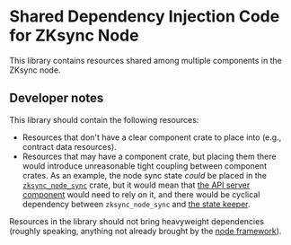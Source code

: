 # Shared Dependency Injection Code for ZKsync Node

This library contains resources shared among multiple components in the ZKsync node.

## Developer notes

This library should contain the following resources:

- Resources that don't have a clear component crate to place into (e.g., contract data resources).
- Resources that may have a component crate, but placing them there would introduce unreasonable tight coupling between
  component crates. As an example, the node sync state _could_ be placed in the
  [`zksync_node_sync`](../../node/node_sync) crate, but it would mean that
  [the API server component](../../node/api_server) would need to rely on it, and there would be cyclical dependency
  between `zksync_node_sync` and [the state keeper](../../node/state_keeper).

Resources in the library should not bring heavyweight dependencies (roughly speaking, anything not already brought by
the [node framework](../node_framework)).
